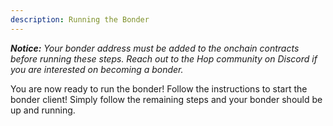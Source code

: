 ```yaml
---
description: Running the Bonder
---
```


_**Notice:** Your bonder address must be added to the onchain contracts before running these steps. Reach out to the Hop community on Discord if you are interested on becoming a bonder._

You are now ready to run the bonder! Follow the instructions to start the bonder client! Simply follow the remaining steps and your bonder should be up and running.
